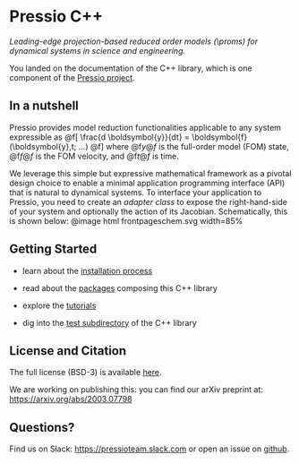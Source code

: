 # Pressio C++

*Leading-edge projection-based reduced order models (\proms) for
dynamical systems in science and engineering.*

You landed on the documentation of the C++ library,
which is one component of the [Pressio project](https://pressio.github.io/).


## In a nutshell

Pressio provides model reduction functionalities applicable to any system expressible as
@f[
\frac{d \boldsymbol{y}}{dt} =
\boldsymbol{f}(\boldsymbol{y},t; ...)
@f]
where @f$y@f$ is the full-order model (FOM) state,
@f$f@f$ is the FOM velocity, and @f$t@f$ is time.

We leverage this simple but expressive mathematical framework as a pivotal
design choice to enable a minimal application programming interface (API)
that is natural to dynamical systems.
To interface your application to Pressio, you need to create an *adapter class*
to expose the right-hand-side of your system and optionally the action of its Jacobian.
Schematically, this is shown below:
@image html frontpageschem.svg width=85%


## Getting Started

* learn about the [installation process](./md_pages_getstarted_build_and_install.html)

* read about the [packages](./md_pages_getstarted_packages.html) composing this C++ library

* explore the [tutorials](./md_pages_tutorials_tutorial1.html)

* dig into the [test subdirectory](https://github.com/Pressio/pressio/tree/master/tests/rom/burgers1d) of the C++ library


<!-- ## What if your types are not natively supported in pressio? -->

<!-- Check if your types are supported by lookig at the -->
<!-- [dependencies](md_pages_getstarted_build_and_install.html): if they are -->
<!-- listed there, most likely you are good to go, and you don't need to provide extra information to pressio. -->

<!-- Not supported? You can file an [issue](https://github.com/Pressio/pressio/issues) -->
<!-- to request it and wait on it, or can proceed -->
<!-- as in [tutorialsB](./md_pages_tutorials_tutorial1udops.html). Or do both! -->


## License and Citation
The full license (BSD-3) is available [here](https://pressio.github.io/various/license/).

We are working on publishing this: you can find our arXiv preprint at: https://arxiv.org/abs/2003.07798

## Questions?
Find us on Slack: https://pressioteam.slack.com or
open an issue on [github](https://github.com/Pressio/pressio).


<!--
@m_class{m-note m-success}

Pressio is an open-source project aimed at enabling leading-edge projection-based
reduced order models (\proms) for dynamical systems in science and engineering.

## Motivation
Projection-based model reduction refers to a class of surrogate models
that reduce the number of degrees
of freedom in the full-order model (FOM) through a projection process.
This projection step applied to the governing equations often enables one
to make stronger performance guarantees
(e.g., of structure preservation, of accuracy via adaptivity) than other
surrogates like data-fits and perform more accurate *a posteriori*
error analysis (e.g., via *a posteriori* error bounds or error models).

Despite these benefits, the practical challenges of
implementing model-reduction techniques in large-scale codes often
precludes their adoption in practice; this occurs because standard implementations
require modifying low-level operations and solvers for each simulation code of interest.
This implementation strategy is not practical or sustainable
in many modern settings, because industrial simulation codes often evolve rapidly,
institutions may employ dozens of simulation codes for different analyses,
and commercial codes typically do not expose the required low-level
operators and solvers.


@m_class{m-note m-success}

Pressio aims to mitigate the implementation burden of projection-based model
reduction in large-scale applications without compromising performance.


## Main steps of pROMs
Projection-based model reduction can be broken into three main steps,
namely data collection, basis creation, and ROM deployment.

- data collection: \todo (all)

- compute basis: \todo (all)

- create/run the ROM: \todo (all)


@m_class{m-block m-warning}

@par
pressioproj currently contains capabilities to perform the last step.
\todo Say that we have plans for the other steps too.
Maybe at some point we will provide tools to run the samples,
but for now that is not a huge priority. we can develop something
later on to aid this step. For example interfacing with efficient
POD libraries, providing tools for specific mesh formats (exodus).
 -->

<!--
## The Pressio framework
\pressioproj is a computational *framework*, comprising a (growing) collection of repositories :

* [pressio](https://github.com/Pressio/pressio): &emsp;&ensp;&emsp;&emsp;&ensp;core C++ library based on generic programming;

<!-- to support applications with arbitrary data types; -->
<!-- [pressio4py](https://github.com/Pressio/pressio4py): &emsp;&emsp;&nbsp;&nbsp;Python bindings for the core Pressio C++ functionalities; -->
<!-- [pressio-builder](https://github.com/Pressio/pressio-builder): &nbsp;&nbsp;&nbsp;auxiliary bash scripts for building/testing; -->
<!-- [pressio-tutorials](https://github.com/Pressio/pressio-tutorials): &nbsp;tutorials explaining how to use `pressio` and its functionalities.

## Where to go from here
If you are new and want to learn more, start from the [userguide](./md_pages_get_started.html)
and see how to install and use pressio, or you can jump directly
to the [tutorials](./md_pages_tutorials.html)
and/or [examples](md_pages_examples.html) -->
